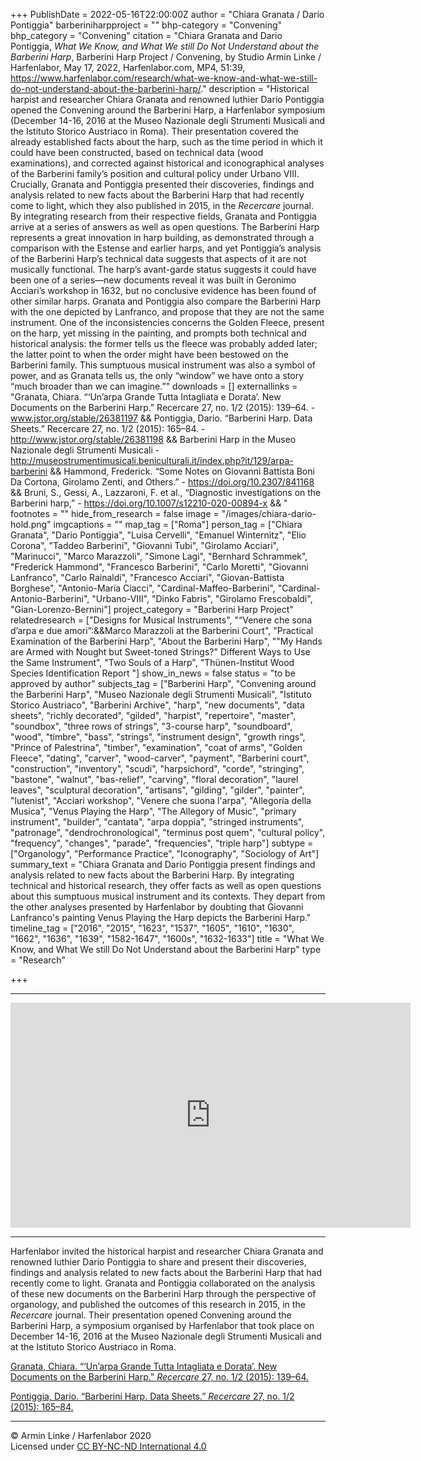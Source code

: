 +++
PublishDate = 2022-05-16T22:00:00Z
author = "Chiara Granata / Dario Pontiggia"
barberiniharpproject = ""
bhp-category = "Convening"
bhp_category = "Convening"
citation = "Chiara Granata and Dario Pontiggia, <i>What We Know, and What We still Do Not Understand about the Barberini Harp</i>, Barberini Harp Project / Convening, by Studio Armin Linke / Harfenlabor, May 17, 2022, Harfenlabor.com, MP4, 51:39, https://www.harfenlabor.com/research/what-we-know-and-what-we-still-do-not-understand-about-the-barberini-harp/."
description = "Historical harpist and researcher Chiara Granata and renowned luthier Dario Pontiggia opened the Convening around the Barberini Harp, a Harfenlabor symposium (December 14-16, 2016 at the Museo Nazionale degli Strumenti Musicali and the Istituto Storico Austriaco in Roma). Their presentation covered the already established facts about the harp, such as the time period in which it could have been constructed, based on technical data (wood examinations), and corrected against historical and iconographical analyses of the Barberini family’s position and cultural policy under Urbano VIII. Crucially, Granata and Pontiggia presented their discoveries, findings and analysis related to new facts about the Barberini Harp that had recently come to light, which they also published in 2015, in the <i>Recercare</i> journal. By integrating research from their respective fields, Granata and Pontiggia arrive at a series of answers as well as open questions. The Barberini Harp represents a great innovation in harp building, as demonstrated through a comparison with the Estense and earlier harps, and yet Pontiggia’s analysis of the Barberini Harp’s technical data suggests that aspects of it are not musically functional. The harp’s avant-garde status suggests it could have been one of a series—new documents reveal it was built in Geronimo Acciari’s workshop in 1632, but no conclusive evidence has been found of other similar harps. Granata and Pontiggia also compare the Barberini Harp with the one depicted by Lanfranco, and propose that they are not the same instrument. One of the inconsistencies concerns the Golden Fleece, present on the harp, yet missing in the painting, and prompts both technical and historical analysis: the former tells us the fleece was probably added later; the latter point to when the order might have been bestowed on the Barberini family. This sumptuous musical instrument was also a symbol of power, and as Granata tells us, the only “window” we have onto a story “much broader than we can imagine.”"
downloads = []
externallinks = "Granata, Chiara. “‘Un’arpa Grande Tutta Intagliata e Dorata’. New Documents on the Barberini Harp.” Recercare 27, no. 1/2 (2015): 139–64. - www.jstor.org/stable/26381197 && Pontiggia, Dario. “Barberini Harp. Data Sheets.” Recercare 27, no. 1/2 (2015): 165–84. - http://www.jstor.org/stable/26381198 && Barberini Harp in the Museo Nazionale degli Strumenti Musicali - http://museostrumentimusicali.beniculturali.it/index.php?it/129/arpa-barberini && Hammond, Frederick. “Some Notes on Giovanni Battista Boni Da Cortona, Girolamo Zenti, and Others.” - https://doi.org/10.2307/841168 && Bruni, S., Gessi, A., Lazzaroni, F. et al., “Diagnostic investigations on the Barberini harp,” - https://doi.org/10.1007/s12210-020-00894-x && "
footnotes = ""
hide_from_research = false
image = "/images/chiara-dario-hold.png"
imgcaptions = ""
map_tag = ["Roma"]
person_tag = ["Chiara Granata", "Dario Pontiggia", "Luisa Cervelli", "Emanuel Winternitz", "Elio Corona", "Taddeo Barberini", "Giovanni Tubi", "Girolamo Acciari", "Marinucci", "Marco Marazzoli", "Simone Lagi", "Bernhard Schrammek", "Frederick Hammond", "Francesco Barberini", "Carlo Moretti", "Giovanni Lanfranco", "Carlo Rainaldi", "Francesco Acciari", "Giovan-Battista Borghese", "Antonio-Maria Ciacci", "Cardinal-Maffeo-Barberini", "Cardinal-Antonio-Barberini", "Urbano-VIII", "Dinko Fabris", "Girolamo Frescobaldi", "Gian-Lorenzo-Bernini"]
project_category = "Barberini Harp Project"
relatedresearch = ["Designs for Musical Instruments", "“Venere che sona d’arpa e due amori”:&&Marco Marazzoli at the Barberini Court", "Practical Examination of the Barberini Harp", "About the Barberini Harp", "\"My Hands are Armed with Nought but Sweet-toned Strings?\" Different Ways to Use the Same Instrument", "Two Souls of a Harp", "Thünen-Institut Wood Species Identification Report "]
show_in_news = false
status = "to be approved by author"
subjects_tag = ["Barberini Harp", "Convening around the Barberini Harp", "Museo Nazionale degli Strumenti Musicali", "Istituto Storico Austriaco", "Barberini Archive", "harp", "new documents", "data sheets", "richly decorated", "gilded", "harpist", "repertoire", "master", "soundbox", "three rows of strings", "3-course harp", "soundboard", "wood", "timbre", "bass", "strings", "instrument design", "growth rings", "Prince of Palestrina", "timber", "examination", "coat of arms", "Golden Fleece", "dating", "carver", "wood-carver", "payment", "Barberini court", "construction", "inventory", "scudi", "harpsichord", "corde", "stringing", "bastone", "walnut", "bas-relief", "carving", "floral decoration", "laurel leaves", "sculptural decoration", "artisans", "gilding", "gilder", "painter", "lutenist", "Acciari workshop", "Venere che suona l'arpa", "Allegoria della Musica", "Venus Playing the Harp", "The Allegory of Music", "primary instrument", "builder", "cantata", "arpa doppia", "stringed instruments", "patronage", "dendrochronological", "terminus post quem", "cultural policy", "frequency", "changes", "parade", "frequencies", "triple harp"]
subtype = ["Organology", "Performance Practice", "Iconography", "Sociology of Art"]
summary_text = "Chiara Granata and Dario Pontiggia present findings and analysis related to new facts about the Barberini Harp. By integrating technical and historical research, they offer facts as well as open questions about this sumptuous musical instrument and its contexts. They depart from the other analyses presented by Harfenlabor by doubting that Giovanni Lanfranco's painting Venus Playing the Harp depicts the Barberini Harp."
timeline_tag = ["2016", "2015", "1623", "1537", "1605", "1610", "1630", "1662", "1636", "1639", "1582-1647", "1600s", "1632-1633"]
title = "What We Know, and What We still Do Not Understand about the Barberini Harp"
type = "Research"

+++
***

<div class="embed-responsive embed-responsive-16by9">
<iframe src="https://player.vimeo.com/video/693480394" width="640" height="360" frameborder="0" allow="autoplay; fullscreen; picture-in-picture" allowfullscreen></iframe>
</div><div class="chapters"></div>

***

Harfenlabor invited the historical harpist and researcher <span id="person_tag">Chiara Granata</span> and renowned luthier <span id="person_tag">Dario Pontiggia</span> to share and present their discoveries, findings and analysis related to new facts about the <span id="subjects_tag">Barberini Harp</span> that had recently come to light. Granata and Pontiggia collaborated on the analysis of these new documents on the Barberini Harp through the perspective of organology, and published the outcomes of this research in 2015, in the _Recercare_ journal. Their presentation opened <span id="subjects_tag">Convening around the Barberini Harp</span>, a symposium organised by Harfenlabor that took place on December 14-16, 2016 at the Museo Nazionale degli Strumenti Musicali and at the Istituto Storico Austriaco in <span id="map_tag">Roma</span>.

[Granata, Chiara. “‘Un’arpa Grande Tutta Intagliata e Dorata’. New Documents on the Barberini Harp.” _Recercare_ 27, no. 1/2 (2015): 139–64.](http://www.jstor.org/stable/26381197 "Granata, Chiara. “‘Un’arpa Grande Tutta Intagliata e Dorata’. New Documents on the Barberini Harp.” Recercare 27, no. 1/2 (2015): 139–64.")

[Pontiggia, Dario. “Barberini Harp. Data Sheets.” _Recercare_ 27, no. 1/2 (2015): 165–84.](http://www.jstor.org/stable/26381198 "Pontiggia, Dario. “Barberini Harp. Data Sheets.” Recercare 27, no. 1/2 (2015): 165–84. ")

***

© Armin Linke / Harfenlabor 2020  
Licensed under [CC BY-NC-ND International 4.0](https://harfenlabor.netlify.app/aboutpage/#ccbyncnd)
